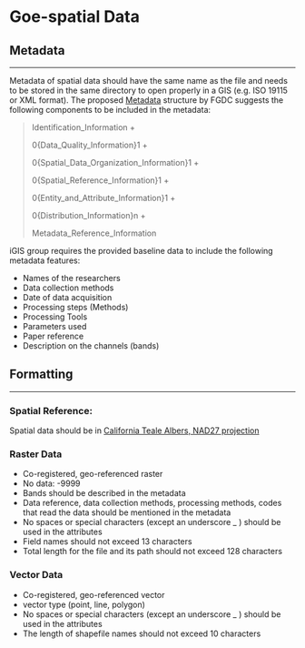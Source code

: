 # Goe-spatial Data

## Metadata
____
Metadata of spatial data should have the same name as the file and needs to be 
stored in the same directory to open properly in a GIS (e.g. ISO 19115 or XML 
format).
The proposed [Metadata](https://www.fgdc.gov/metadata/csdgm/00.html) structure 
by FGDC suggests the following components to be included in the metadata:
> Identification_Information +
> 
> 0{Data_Quality_Information}1 + 
> 
> 0{Spatial_Data_Organization_Information}1 + 
> 
> 0{Spatial_Reference_Information}1 +
> 
> 0{Entity_and_Attribute_Information}1 +
> 
> 0{Distribution_Information}n +
> 
> Metadata_Reference_Information

iGIS group requires the provided baseline data to
include the following metadata features:
* Names of the researchers
* Data collection methods
* Date of data acquisition
* Processing steps (Methods)
* Processing Tools
* Parameters used
* Paper reference
* Description on the channels (bands)


## Formatting
____
### Spatial Reference:
Spatial data should be in [California Teale Albers, NAD27 projection](https://spatialreference.org/ref/sr-org/11/)

### Raster Data
* Co-registered, geo-referenced raster
* No data: -9999
* Bands should be described in the metadata
* Data reference, data collection methods, processing methods, codes that read 
  the data should be mentioned in the metadata
* No spaces or special characters (except an underscore _ ) should be used in 
  the attributes
* Field names should not exceed 13 characters
* Total length for the file and its path should not exceed 128 characters

### Vector Data
* Co-registered, geo-referenced vector
* vector type (point, line, polygon)
* No spaces or special characters (except an underscore _ ) should be used in 
  the attributes
* The length of shapefile names should not exceed 10 characters

